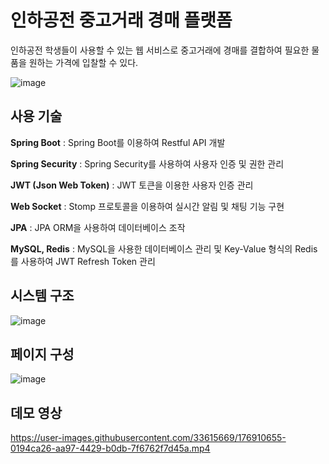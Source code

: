 # 인하공전 중고거래 경매 플랫폼 
인하공전 학생들이 사용할 수 있는 웹 서비스로 중고거래에 경매를 결합하여 필요한 물품을 원하는 가격에 입찰할 수 있다.

![image](https://user-images.githubusercontent.com/33615669/176913211-cbc15c04-061d-4f1a-aafe-4e39f3c24809.png)


## 사용 기술
**Spring Boot** : Spring Boot를 이용하여 Restful API 개발

**Spring Security** : Spring Security를 사용하여 사용자 인증 및 권한 관리

**JWT (Json Web Token)** : JWT 토큰을 이용한 사용자 인증 관리

**Web Socket** : Stomp 프로토콜을 이용하여 실시간 알림 및 채팅 기능 구현

**JPA** : JPA ORM을 사용하여 데이터베이스 조작

**MySQL, Redis** : MySQL을 사용한 데이터베이스 관리 및 Key-Value 형식의 Redis를 사용하여 JWT Refresh Token 관리


## 시스템 구조
![image](https://user-images.githubusercontent.com/33615669/176912953-1da5657c-a242-426a-aa5e-e4f9f537dfc7.png)

## 페이지 구성
![image](https://user-images.githubusercontent.com/33615669/176913436-fe839747-e84f-447d-a8a7-dbaf23edbfc3.png)

## 데모 영상
https://user-images.githubusercontent.com/33615669/176910655-0194ca26-aa97-4429-b0db-7f6762f7d45a.mp4

